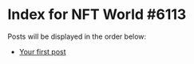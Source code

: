 # Index for NFT World #6113
Posts will be displayed in the order below:

- [Your first post](./001-first.md)

